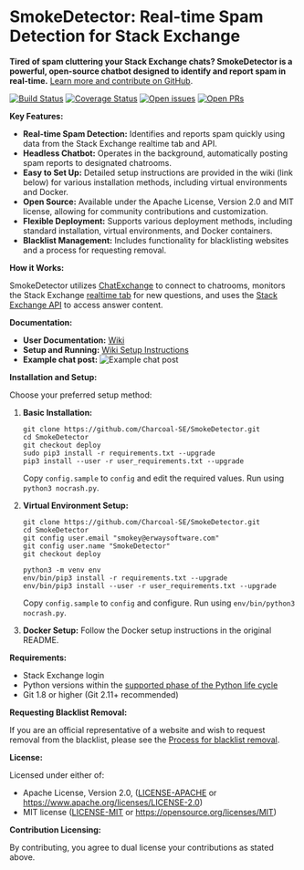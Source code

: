 # SmokeDetector: Real-time Spam Detection for Stack Exchange

**Tired of spam cluttering your Stack Exchange chats? SmokeDetector is a powerful, open-source chatbot designed to identify and report spam in real-time.** [Learn more and contribute on GitHub](https://github.com/Charcoal-SE/SmokeDetector).

[![Build Status](https://github.com/Charcoal-SE/SmokeDetector/actions/workflows/build.yml/badge.svg?query=branch%3Amaster)](https://github.com/Charcoal-SE/SmokeDetector/actions/workflows/build.yml?query=branch%3Amaster)
[![Coverage Status](https://coveralls.io/repos/github/Charcoal-SE/SmokeDetector/badge.svg?branch=master)](https://coveralls.io/github/Charcoal-SE/SmokeDetector?branch=master)
[![Open issues](https://img.shields.io/github/issues/Charcoal-SE/SmokeDetector.svg)](https://github.com/Charcoal-SE/SmokeDetector/issues)
[![Open PRs](https://img.shields.io/github/issues-pr/Charcoal-SE/SmokeDetector.svg)](https://github.com/Charcoal-SE/SmokeDetector/pulls)

**Key Features:**

*   **Real-time Spam Detection:** Identifies and reports spam quickly using data from the Stack Exchange realtime tab and API.
*   **Headless Chatbot:** Operates in the background, automatically posting spam reports to designated chatrooms.
*   **Easy to Set Up:** Detailed setup instructions are provided in the wiki (link below) for various installation methods, including virtual environments and Docker.
*   **Open Source:** Available under the Apache License, Version 2.0 and MIT license, allowing for community contributions and customization.
*   **Flexible Deployment:** Supports various deployment methods, including standard installation, virtual environments, and Docker containers.
*   **Blacklist Management:** Includes functionality for blacklisting websites and a process for requesting removal.

**How it Works:**

SmokeDetector utilizes [ChatExchange](https://github.com/Manishearth/ChatExchange) to connect to chatrooms, monitors the Stack Exchange [realtime tab](https://stackexchange.com/questions?tab=realtime) for new questions, and uses the [Stack Exchange API](https://api.stackexchange.com/) to access answer content.

**Documentation:**

*   **User Documentation:** [Wiki](https://charcoal-se.org/smokey)
*   **Setup and Running:** [Wiki Setup Instructions](https://charcoal-se.org/smokey/Set-Up-and-Run-SmokeDetector)
*   **Example chat post:** ![Example chat post](https://i.sstatic.net/oLyfb.png)

**Installation and Setup:**

Choose your preferred setup method:

1.  **Basic Installation:**
    ```shell
    git clone https://github.com/Charcoal-SE/SmokeDetector.git
    cd SmokeDetector
    git checkout deploy
    sudo pip3 install -r requirements.txt --upgrade
    pip3 install --user -r user_requirements.txt --upgrade
    ```
    Copy `config.sample` to `config` and edit the required values. Run using `python3 nocrash.py`.

2.  **Virtual Environment Setup:**
    ```shell
    git clone https://github.com/Charcoal-SE/SmokeDetector.git
    cd SmokeDetector
    git config user.email "smokey@erwaysoftware.com"
    git config user.name "SmokeDetector"
    git checkout deploy

    python3 -m venv env
    env/bin/pip3 install -r requirements.txt --upgrade
    env/bin/pip3 install --user -r user_requirements.txt --upgrade
    ```
    Copy `config.sample` to `config` and configure. Run using `env/bin/python3 nocrash.py`.

3.  **Docker Setup:**
    Follow the Docker setup instructions in the original README.

**Requirements:**

*   Stack Exchange login
*   Python versions within the [supported phase of the Python life cycle](https://devguide.python.org/versions/)
*   Git 1.8 or higher (Git 2.11+ recommended)

**Requesting Blacklist Removal:**

If you are an official representative of a website and wish to request removal from the blacklist, please see the [Process for blacklist removal](https://charcoal-se.org/smokey/Process-for-blacklist-removal).

**License:**

Licensed under either of:

*   Apache License, Version 2.0, ([LICENSE-APACHE](LICENSE-APACHE) or <https://www.apache.org/licenses/LICENSE-2.0>)
*   MIT license ([LICENSE-MIT](LICENSE-MIT) or <https://opensource.org/licenses/MIT>)

**Contribution Licensing:**

By contributing, you agree to dual license your contributions as stated above.